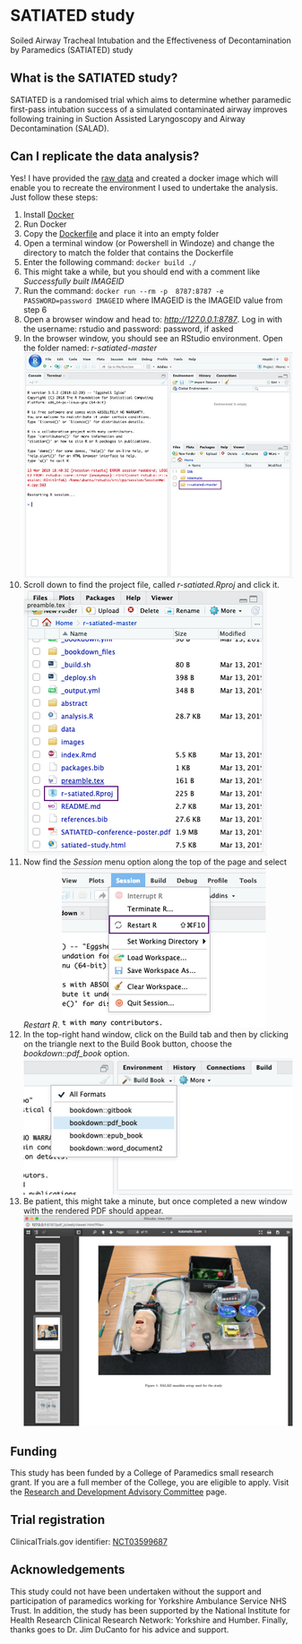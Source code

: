 # SATIATED study
Soiled Airway Tracheal Intubation and the Effectiveness of Decontamination by Paramedics (SATIATED) study

## What is the SATIATED study?
SATIATED is a randomised trial which aims to determine whether paramedic first-pass intubation success of a simulated contaminated airway improves following training in Suction Assisted Laryngoscopy and Airway Decontamination (SALAD).

## Can I replicate the data analysis?
Yes! I have provided the [raw data](https://github.com/RichardPilbery/r-satiated/raw/master/data/SATIATED-Results%20-%20Sheet1.csv) and created a docker image which will enable you to recreate the environment I used to undertake the analysis. Just follow these steps:

1. Install [Docker](https://www.docker.com/products/docker-desktop)
2. Run Docker
3. Copy the [Dockerfile](https://raw.githubusercontent.com/RichardPilbery/r-satiated/master/Dockerfile) and place it into an empty folder
4. Open a terminal window (or Powershell in Windoze) and change the directory to match the folder that contains the Dockerfile
5. Enter the following command: `docker build ./`
6. This might take a while, but you should end with a comment like *Successfully built IMAGEID*
7. Run the command: `docker run --rm -p  8787:8787 -e PASSWORD=password IMAGEID` where IMAGEID is the IMAGEID value from step 6
8. Open a browser window and head to: *http://127.0.0.1:8787*. Log in with the username: rstudio and password: password, if asked
9. In the browser window, you should see an RStudio environment. Open the folder named: *r-satiated-master* ![RStudio](https://github.com/RichardPilbery/r-satiated/raw/master/images/8-RStudio.png)
10. Scroll down to find the project file, called *r-satiated.Rproj* and click it. ![Open project](https://github.com/RichardPilbery/r-satiated/raw/master/images/9-Open-the-project.png)
11. Now find the *Session* menu option along the top of the page and select *Restart R*. ![Restart R](https://github.com/RichardPilbery/r-satiated/raw/master/images/10-Restart-R.png)
12. In the top-right hand window, click on the Build tab and then by clicking on the triangle next to the Build Book button, choose the *bookdown::pdf_book* option. ![Build book](https://github.com/RichardPilbery/r-satiated/raw/master/images/11-Build-PDF.png)
13. Be patient, this might take a minute, but once completed a new window with the rendered PDF should appear. ![View PDF](https://github.com/RichardPilbery/r-satiated/raw/master/images/12-View-PDF.png)

## Funding
This study has been funded by a College of Paramedics small research grant. If you are a full member of the College, you are eligible to apply. Visit the [Research and Development Advisory Committee](https://www.collegeofparamedics.co.uk/college-governance/structure/research_and_audit_committee) page.

## Trial registration
ClinicalTrials.gov identifier: [NCT03599687](https://clinicaltrials.gov/ct2/show/NCT03599687)

## Acknowledgements
This study could not have been undertaken without the support and participation of paramedics working for Yorkshire Ambulance Service NHS Trust. In addition, the study has been supported by the National Institute for Health Research Clinical Research Network: Yorkshire and Humber. Finally, thanks goes to Dr. Jim DuCanto for his advice and support.
